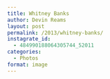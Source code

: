 ```yaml
---
title: Whitney Banks
author: Devin Reams
layout: post
permalink: /2013/whitney-banks/
instagrate_id:
  - 484990188064305744_52011
categories:
  - Photos
format: image
---
```

<!-- This post is created by Instagrate to WordPress, a WordPress Plugin by polevaultweb.com - http://www.polevaultweb.com/plugins/instagrate-to-wordpress/ -->